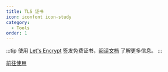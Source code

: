 ```yaml
---
title: TLS 证书
icon: iconfont icon-study
category:
  - Tools
order: 1
---
```


:::tip
使用 [Let's Encrypt](https://letsencrypt.org/zh-cn/) 签发免费证书，[阅读文档](https://letsencrypt.org/zh-cn/docs/) 了解更多信息。
:::

[前往使用](https://xiangyuecn.github.io/ACME-HTML-Web-Browser-Client/ACME-HTML-Web-Browser-Client.html)